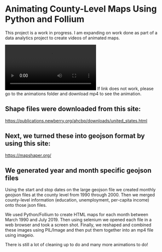 # Animating County-Level Maps Using Python and Follium

This project is a work in progress.  I am expanding on work done as part of a data analytics project to create videos of animated maps. 


![US Unemployment Rates by County 1990 - 2019](animations/UnemploymentAnimation.mp4)
If link does not work, please go to the animations folder and download mp4 to see the animation. 


## Shape files were downloaded from this site:
   https://publications.newberry.org/ahcbp/downloads/united_states.html

## Next, we turned these into geojson format by using this site:
   https://mapshaper.org/

## We generated year and month specific geojson files
Using the start and stop dates on the large geojson file we created monthly geojson files at the county level from 1990 through 2000.  Then we merged county-level information (education, unemployment, per-capita income) onto those json files.

We used Python/Follium to create HTML maps for each month between March 1990 and July 2019.  Then using selenium we opened each file in a web browser and took a screen shot.  Finally, we reshaped and combined these images using PIL/Image and then put them together into an mp4 file using imageio.  

There is still a lot of cleaning up to do and many more animations to do!